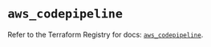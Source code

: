 # `aws_codepipeline`

Refer to the Terraform Registry for docs: [`aws_codepipeline`](https://registry.terraform.io/providers/hashicorp/aws/6.2.0/docs/resources/codepipeline).
